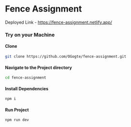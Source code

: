 # Fence Assignment

Deployed Link - https://fence-assignment.netlify.app/

### Try on your Machine

#### Clone
```bash
git clone https://github.com/OGogte/fence-assignment.git
```

#### Navigate to the Project directory
```bash
cd fence-assignment
```

#### Install Dependencies
```bash
npm i
```

#### Run Project
```bash
npm run dev
```

